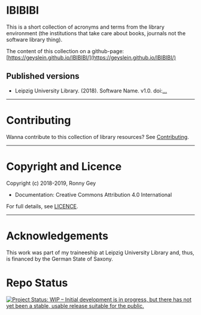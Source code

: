 # IBIBIBI

This is a short collection of acronyms and terms from the library environment (the institutions that take care about books, journals not the software library thing).

The content of this collection on a github-page: [https://geyslein.github.io/IBIBIBI/](https://geyslein.github.io/IBIBIBI/)


## Published versions
 
- Leipzig University Library. (2018). Software Name. v1.0\. doi:[...](https://doi.org/...)
 
--------------------------------------------------------------------------------
 
# Contributing
 
Wanna contribute to this collection of library resources? See [Contributing](./CONTRIBUTING.md).
 
--------------------------------------------------------------------------------
 
# Copyright and Licence
 
Copyright (c) 2018-2019, Ronny Gey
 
- Documentation: Creative Commons Attribution 4.0 International
 
For full details, see [LICENCE](./LICENCE.md).
 
--------------------------------------------------------------------------------
 
# Acknowledgements
 
This work was part of my traineeship at Leipzig University Library and, thus, is financed by the German State of Saxony.
 
# Repo Status

[![Project Status: WIP – Initial development is in progress, but there has not yet been a stable, usable release suitable for the public.](https://www.repostatus.org/badges/latest/wip.svg)](https://www.repostatus.org/#wip)
